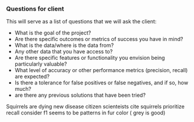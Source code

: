 ### Questions for client 

This will serve as a list of questions that we will ask the client: 

* What is the goal of the project? 
* Are there specific outcomes or metrics of success you have in mind?
* What is the data/where is the data from? 
* Any other data that you have access to? 
* Are there specific features or functionality you envision being particularly valuable?
* What level of accuracy or other performance metrics (precision, recall) are expected?
* Is there a tolerance for false positives or false negatives, and if so, how much?
* are there any previous solutions that have been tried? 


Squirrels are dying
new disease 
citizen scienteists cite squirrels
prioritize recall consider f1
seems to be patterns in fur color ( grey is good)
